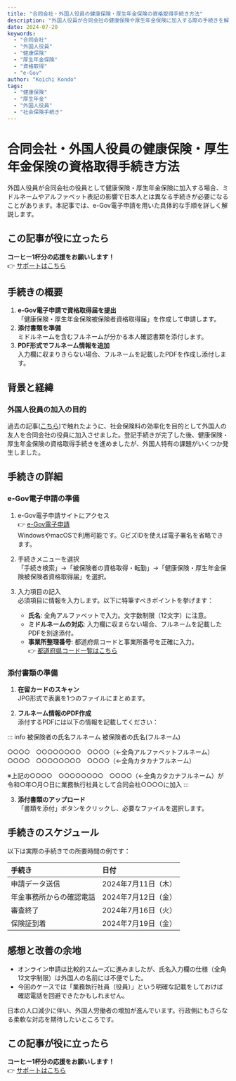 ```yaml
---
title: "合同会社・外国人役員の健康保険・厚生年金保険の資格取得手続き方法"
description: "外国人役員が合同会社の健康保険や厚生年金保険に加入する際の手続きを解説。e-Gov電子申請の具体的な方法から、ミドルネームの対応まで詳しく説明します。"
date: 2024-07-20
keywords:
  - "合同会社"
  - "外国人役員"
  - "健康保険"
  - "厚生年金保険"
  - "資格取得"
  - "e-Gov"
author: "Koichi Kondo"
tags:
  - "健康保険"
  - "厚生年金"
  - "外国人役員"
  - "社会保険手続き"
---
```


# 合同会社・外国人役員の健康保険・厚生年金保険の資格取得手続き方法

外国人役員が合同会社の役員として健康保険・厚生年金保険に加入する場合、ミドルネームやアルファベット表記の影響で日本人とは異なる手続きが必要になることがあります。本記事では、e-Gov電子申請を用いた具体的な手順を詳しく解説します。

## この記事が役に立ったら
**コーヒー1杯分の応援をお願いします！**  
👉 [サポートはこちら](https://ko-fi.com/koichikondo)

## 手続きの概要
1. **e-Gov電子申請で資格取得届を提出**  
   「健康保険・厚生年金保険被保険者資格取得届」を作成して申請します。
2. **添付書類を準備**  
   ミドルネームを含むフルネームが分かる本人確認書類を添付します。
3. **PDF形式でフルネーム情報を追加**  
   入力欄に収まりきらない場合、フルネームを記載したPDFを作成し添付します。

## 背景と経緯
### 外国人役員の加入の目的
過去の記事([こちら](./how-to-add-managing-member-llc))で触れたように、社会保険料の効率化を目的として外国人の友人を合同会社の役員に加入させました。登記手続きが完了した後、健康保険・厚生年金保険の資格取得手続きを進めましたが、外国人特有の課題がいくつか発生しました。

## 手続きの詳細
### e-Gov電子申請の準備
1. e-Gov電子申請サイトにアクセス  
   👉 [e-Gov電子申請](https://shinsei.e-gov.go.jp/)  
   WindowsやmacOSで利用可能です。GビズIDを使えば電子署名を省略できます。

2. 手続きメニューを選択  
   「手続き検索」→「被保険者の資格取得・転勤」→「健康保険・厚生年金保険被保険者資格取得届」を選択。

3. 入力項目の記入  
   必須項目に情報を入力します。以下に特筆すべきポイントを挙げます：
   - **氏名**: 全角アルファベットで入力。文字数制限（12文字）に注意。
   - **ミドルネームの対応**: 入力欄に収まらない場合、フルネームを記載したPDFを別途添付。
   - **事業所整理番号**: 都道府県コードと事業所番号を正確に入力。  
     👉 [都道府県コード一覧はこちら](https://www.nenkin.go.jp/denshibenri/online_jigyousho/online_jigyousho.files/guidebook.pdf)

### 添付書類の準備
1. **在留カードのスキャン**  
   JPG形式で表裏を1つのファイルにまとめます。

2. **フルネーム情報のPDF作成**  
   添付するPDFには以下の情報を記載してください：

::: info 被保険者の氏名フルネーム
被保険者の氏名(フルネーム)

○○○○　○○○○○○○○　○○○○（←全角アルファベットフルネーム）
○○○○　○○○○○○○○　○○○○（←全角カタカナフルネーム）

※上記の○○○○　○○○○○○○○　○○○○（←全角カタカナフルネーム）が令和○年○月○日に業務執行社員として合同会社○○○○に加入
:::

3. **添付書類のアップロード**  
「書類を添付」ボタンをクリックし、必要なファイルを選択します。

## 手続きのスケジュール
以下は実際の手続きでの所要時間の例です：

| 手続き | 日付 |
|:---|:---|
| 申請データ送信 | 2024年7月11日（木） |
| 年金事務所からの確認電話 | 2024年7月12日（金） |
| 審査終了 | 2024年7月16日（火） |
| 保険証到着 | 2024年7月19日（金） |

## 感想と改善の余地
- オンライン申請は比較的スムーズに進みましたが、氏名入力欄の仕様（全角12文字制限）は外国人の名前には不便でした。
- 今回のケースでは「業務執行社員（役員）」という明確な記載をしておけば確認電話を回避できたかもしれません。

日本の人口減少に伴い、外国人労働者の増加が進んでいます。行政側にもさらなる柔軟な対応を期待したいところです。

## この記事が役に立ったら
**コーヒー1杯分の応援をお願いします！**  
👉 [サポートはこちら](https://ko-fi.com/koichikondo)

